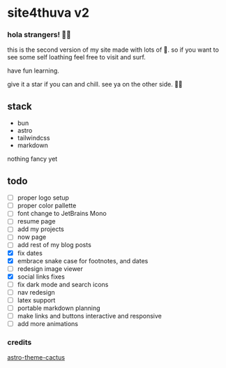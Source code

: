 # site4thuva v2

### hola strangers! 👋🏽

this is the second version of my site made with lots of 🖤. so if you want to see some self loathing feel free to visit and surf.

have fun learning.

give it a star if you can and chill.
see ya on the other side. ✌🏽

## stack

- bun
- astro
- tailwindcss
- markdown

nothing fancy yet

## todo

- [ ] proper logo setup
- [ ] proper color pallette
- [ ] font change to JetBrains Mono
- [ ] resume page
- [ ] add my projects
- [ ] now page
- [ ] add rest of my blog posts
- [x] fix dates
- [x] embrace snake case for footnotes, and dates
- [ ] redesign image viewer
- [x] social links fixes
- [ ] fix dark mode and search icons
- [ ] nav redesign
- [ ] latex support
- [ ] portable markdown planning
- [ ] make links and buttons interactive and responsive
- [ ] add more animations

### credits

[astro-theme-cactus](https://github.com/chrismwilliams/astro-theme-cactus)
